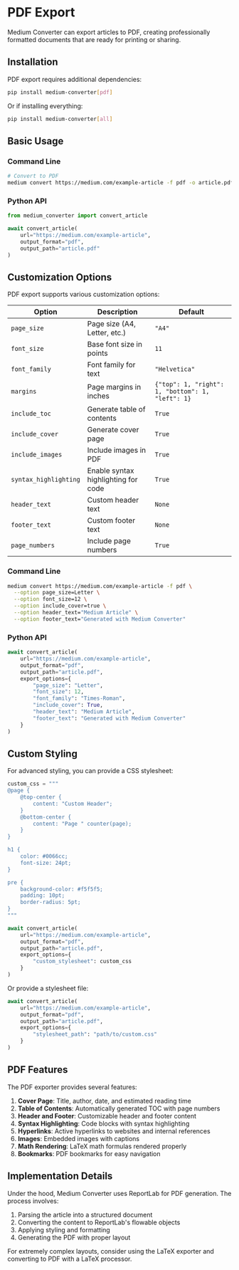 # PDF Export

Medium Converter can export articles to PDF, creating professionally formatted documents that are ready for printing or sharing.

## Installation

PDF export requires additional dependencies:

```bash
pip install medium-converter[pdf]
```

Or if installing everything:

```bash
pip install medium-converter[all]
```

## Basic Usage

### Command Line

```bash
# Convert to PDF
medium convert https://medium.com/example-article -f pdf -o article.pdf
```

### Python API

```python
from medium_converter import convert_article

await convert_article(
    url="https://medium.com/example-article",
    output_format="pdf",
    output_path="article.pdf"
)
```

## Customization Options

PDF export supports various customization options:

| Option | Description | Default |
|--------|-------------|---------|
| `page_size` | Page size (A4, Letter, etc.) | `"A4"` |
| `font_size` | Base font size in points | `11` |
| `font_family` | Font family for text | `"Helvetica"` |
| `margins` | Page margins in inches | `{"top": 1, "right": 1, "bottom": 1, "left": 1}` |
| `include_toc` | Generate table of contents | `True` |
| `include_cover` | Generate cover page | `True` |
| `include_images` | Include images in PDF | `True` |
| `syntax_highlighting` | Enable syntax highlighting for code | `True` |
| `header_text` | Custom header text | `None` |
| `footer_text` | Custom footer text | `None` |
| `page_numbers` | Include page numbers | `True` |

### Command Line

```bash
medium convert https://medium.com/example-article -f pdf \
  --option page_size=Letter \
  --option font_size=12 \
  --option include_cover=true \
  --option header_text="Medium Article" \
  --option footer_text="Generated with Medium Converter"
```

### Python API

```python
await convert_article(
    url="https://medium.com/example-article",
    output_format="pdf",
    output_path="article.pdf",
    export_options={
        "page_size": "Letter",
        "font_size": 12,
        "font_family": "Times-Roman",
        "include_cover": True,
        "header_text": "Medium Article",
        "footer_text": "Generated with Medium Converter"
    }
)
```

## Custom Styling

For advanced styling, you can provide a CSS stylesheet:

```python
custom_css = """
@page {
    @top-center {
        content: "Custom Header";
    }
    @bottom-center {
        content: "Page " counter(page);
    }
}

h1 {
    color: #0066cc;
    font-size: 24pt;
}

pre {
    background-color: #f5f5f5;
    padding: 10pt;
    border-radius: 5pt;
}
"""

await convert_article(
    url="https://medium.com/example-article",
    output_format="pdf",
    output_path="article.pdf",
    export_options={
        "custom_stylesheet": custom_css
    }
)
```

Or provide a stylesheet file:

```python
await convert_article(
    url="https://medium.com/example-article",
    output_format="pdf",
    output_path="article.pdf",
    export_options={
        "stylesheet_path": "path/to/custom.css"
    }
)
```

## PDF Features

The PDF exporter provides several features:

1. **Cover Page**: Title, author, date, and estimated reading time
2. **Table of Contents**: Automatically generated TOC with page numbers
3. **Header and Footer**: Customizable header and footer content
4. **Syntax Highlighting**: Code blocks with syntax highlighting
5. **Hyperlinks**: Active hyperlinks to websites and internal references
6. **Images**: Embedded images with captions
7. **Math Rendering**: LaTeX math formulas rendered properly
8. **Bookmarks**: PDF bookmarks for easy navigation

## Implementation Details

Under the hood, Medium Converter uses ReportLab for PDF generation. The process involves:

1. Parsing the article into a structured document
2. Converting the content to ReportLab's flowable objects
3. Applying styling and formatting
4. Generating the PDF with proper layout

For extremely complex layouts, consider using the LaTeX exporter and converting to PDF with a LaTeX processor.
